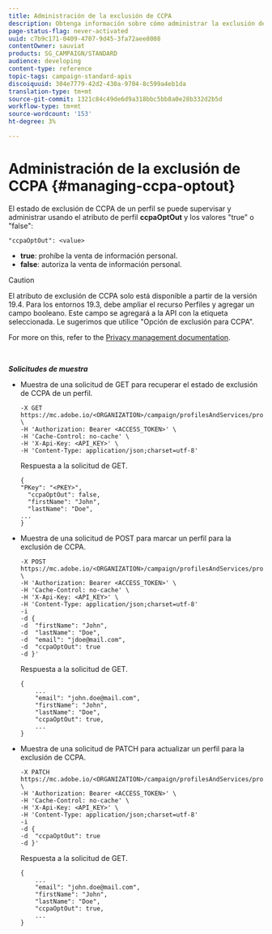 ```yaml
---
title: Administración de la exclusión de CCPA
description: Obtenga información sobre cómo administrar la exclusión de CCPA con las API
page-status-flag: never-activated
uuid: c7b9c171-0409-4707-9d45-3fa72aee8008
contentOwner: sauviat
products: SG_CAMPAIGN/STANDARD
audience: developing
content-type: reference
topic-tags: campaign-standard-apis
discoiquuid: 304e7779-42d2-430a-9704-8c599a4eb1da
translation-type: tm+mt
source-git-commit: 1321c84c49de6d9a318bbc5bb8a0e28b332d2b5d
workflow-type: tm+mt
source-wordcount: '153'
ht-degree: 3%

---
```



# Administración de la exclusión de CCPA {#managing-ccpa-optout}

El estado de exclusión de CCPA de un perfil se puede supervisar y administrar usando el atributo de perfil **ccpaOptOut** y los valores &quot;true&quot; o &quot;false&quot;:

`"ccpaOptOut": <value>`

* **true**:  prohíbe la venta de información personal.
* **false**: autoriza la venta de información personal.

>[!CAUTION]
>
>El atributo de exclusión de CCPA solo está disponible a partir de la versión 19.4. Para los entornos 19.3, debe ampliar el recurso Perfiles y agregar un campo booleano. Este campo se agregará a la API con la etiqueta seleccionada. Le sugerimos que utilice &quot;Opción de exclusión para CCPA&quot;.
>
>For more on this, refer to the [Privacy management documentation](https://helpx.adobe.com/campaign/kb/acs-privacy.html#ccpa).

<br/>

***Solicitudes de muestra***

* Muestra de una solicitud de GET para recuperar el estado de exclusión de CCPA de un perfil.

   ```
   -X GET https://mc.adobe.io/<ORGANIZATION>/campaign/profilesAndServices/profile/<PKEY> \
   -H 'Authorization: Bearer <ACCESS_TOKEN>' \
   -H 'Cache-Control: no-cache' \
   -H 'X-Api-Key: <API_KEY>' \
   -H 'Content-Type: application/json;charset=utf-8'
   ```

   Respuesta a la solicitud de GET.

   ```
   {
   "PKey": "<PKEY>",
     "ccpaOptOut": false,
     "firstName": "John",
     "lastName": "Doe",
   ...
   }
   ```

* Muestra de una solicitud de POST para marcar un perfil para la exclusión de CCPA.

   ```
   -X POST https://mc.adobe.io/<ORGANIZATION>/campaign/profilesAndServices/profile/ \
   -H 'Authorization: Bearer <ACCESS_TOKEN>' \
   -H 'Cache-Control: no-cache' \
   -H 'X-Api-Key: <API_KEY>' \
   -H 'Content-Type: application/json;charset=utf-8'
   -i
   -d {
   -d  "firstName": "John",
   -d  "lastName": "Doe",
   -d  "email": "jdoe@mail.com",
   -d  "ccpaOptOut": true
   -d }'
   ```

   Respuesta a la solicitud de GET.

   ```
   {
       ...
       "email": "john.doe@mail.com",
       "firstName": "John",
       "lastName": "Doe",
       "ccpaOptOut": true,
       ...
   }
   ```

* Muestra de una solicitud de PATCH para actualizar un perfil para la exclusión de CCPA.

   ```
   -X PATCH https://mc.adobe.io/<ORGANIZATION>/campaign/profilesAndServices/profile/<PKEY> \
   -H 'Authorization: Bearer <ACCESS_TOKEN>' \
   -H 'Cache-Control: no-cache' \
   -H 'X-Api-Key: <API_KEY>' \
   -H 'Content-Type: application/json;charset=utf-8'
   -i
   -d {
   -d  "ccpaOptOut": true
   -d }'
   ```

   Respuesta a la solicitud de GET.

   ```
   {
       ...
       "email": "john.doe@mail.com",
       "firstName": "John",
       "lastName": "Doe",
       "ccpaOptOut": true,
       ...
   }
   ```
